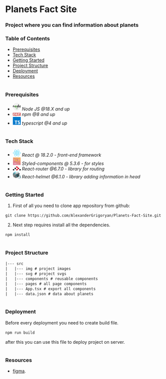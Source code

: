 # Planets Fact Site

### Project where you can find information about planets

### Table of Contents

- [Prerequisites](#Prerequisites)
- [Tech Stack](#Tech-Stack)
- [Getting Started](#Getting-Started)
- [Project Structure](#Project-Structure)
- [Deployment](#Deployment)
- [Resources](#Resources)

#

### Prerequisites

- <img src="readme/nodejs.png" width="25" style="top: 8px" /> _Node JS @18.X and up_
- <img src="readme/npm.png" width="25" style="top: 8px" /> _npm @8 and up_
- <img src="readme/typescript.png" width="25" style="top: 8px" /> _typescript @4 and up_

#

### Tech Stack

- <img src="readme/react.png" width="25" style="top: 8px" /> _React @ 18.2.0 - front-end framework_
- <img src="readme/styled-components.png" width="25" style="top: 8px"/> _Styled-components @ 5.3.6 - for styles_
- <img src="readme/react-router.png" width="25" style="top: 8px" /> _React-router @6.7.0 - library for routing_
- <img src="readme/react-helmet.jpeg" width="25" style="top: 8px" /> _React-helmet @6.1.0 - library adding information in head_

#

### Getting Started

1. First of all you need to clone app repository from github:

```
git clone https://github.com/AlexanderGrigoryan/Planets-Fact-Site.git
```

2. Next step requires install all the dependencies.

```
npm install
```

#

### Project Structure

```
|--- src
|   |--- img # project images
|   |--- svg # project svgs
|   |--- components # reusable components
|   |--- pages # all page components
|   |--- App.tsx # export all components
|   |--- data.json # data about planets
```

#

### Deployment

Before every deployment you need to create build file.

```
npm run build
```

after this you can use this file to deploy project on server.

#

### Resources

- [figma](https://www.figma.com/file/cK01u0ixdKe2K8ezCz21YQ/planets-fact-site?node-id=0%3A8654&t=yudIqw0mewOcKO1o-0).
